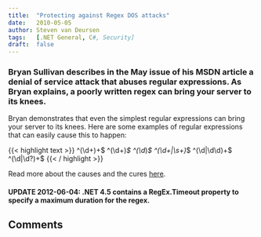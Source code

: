 ```yaml
---
title:	"Protecting against Regex DOS attacks"
date:	2010-05-05
author: Steven van Deursen
tags:   [.NET General, C#, Security]
draft:	false
---
```


### Bryan Sullivan describes in the May issue of his MSDN article a denial of service attack that abuses regular expressions. As Bryan explains, a poorly written regex can bring your server to its knees.

Bryan demonstrates that even the simplest regular expressions can bring your server to its knees. Here are some examples of regular expressions that can easily cause this to happen:

{{< highlight text >}}
^(\d+)+$
^(\d+)*$
^(\d*)*$
^(\d+|\s+)*$
^(\d|\d\d)+$
^(\d|\d?)+$
{{< / highlight >}}

Read more about the causes and the cures [here](https://msdn.microsoft.com/nl-nl/magazine/ff646973%28en-us%29.aspx).

#### UPDATE 2012-06-04: .NET 4.5 contains a RegEx.Timeout property to specify a maximum duration for the regex.

## Comments